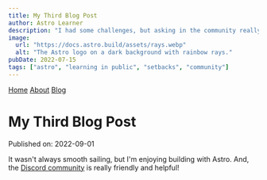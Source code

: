 ```yaml
---
title: My Third Blog Post
author: Astro Learner
description: "I had some challenges, but asking in the community really helped!"
image:
  url: "https://docs.astro.build/assets/rays.webp"
  alt: "The Astro logo on a dark background with rainbow rays."
pubDate: 2022-07-15
tags: ["astro", "learning in public", "setbacks", "community"]
---
```


<a href="/">Home</a>
<a href="/about/">About</a>
<a href="/blog/">Blog</a>

# My Third Blog Post

Published on: 2022-09-01

It wasn't always smooth sailing, but I'm enjoying building with Astro. And, the [Discord community](https://astro.build/chat) is really friendly and helpful!
